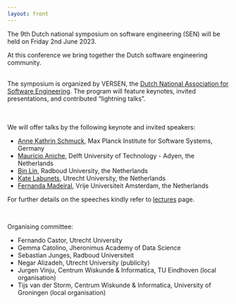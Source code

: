 ```yaml
---
layout: front
---
```


<p class="lead">

The 9th Dutch national symposium on software engineering (SEN) will be held on Friday 2nd June 2023.
<!--After the success of the SEN Symposium of 2014, 2016, 2017, 2018, 2019, and 2020, we cordially invite
you to the seventh edition.-->
At this conference we bring together the Dutch software engineering community.
<br><br>

The symposium is organized by VERSEN, the <a href="https://www.versen.nl/">Dutch National Association
for Software Engineering</a>. The program will feature keynotes, invited
presentations, and contributed “lightning talks”.

<br><br>
We will offer talks by the following keynote and invited speakers:

<ul>
    <li> <a href="https://wp.mpi-sws.org/akschmuck/">Anne Kathrin Schmuck</a>, Max Planck Institute for Software Systems, Germany </li>
    <li> <a href="https://www.mauricioaniche.com/">Maurício Aniche</a>, Delft University of Technology - Adyen, the Netherlands</li>
    <li> <a href="https://binlin.info/index.html">Bin Lin</a>, Radboud University, the Netherlands</li>
    <li> <a href="https://www.uu.nl/staff/KLabunets">Kate Labunets</a>, Utrecht University, the Netherlands</li>
    <li> <a href="https://fermadeiral.github.io/">Fernanda Madeiral</a>, Vrije Universiteit Amsterdam, the Netherlands</li>
</ul>
<p class="lead">
 For further details on the speeches kindly refer to <a href="./lectures/index.html">lectures</a> page.
</p>
<!-- The SEN Symposium is organized by <a href="https://www.versen.nl/">VERSEN</a>. -->
<br/>
<p class="lead">
Organising committee:
<ul>

<li>Fernando Castor, Utrecht University</li>
<li>Gemma Catolino, Jheronimus Academy of Data Science</li>
<li>Sebastian Junges, Radboud Universiteit</li>
<li>Negar Alizadeh, Utrecht University (publicity)</li>

<li>Jurgen Vinju, Centrum Wiskunde & Informatica, TU Eindhoven (local organisation)</li>
<li>Tijs van der Storm, Centrum Wiskunde & Informatica, University of Groningen (local organisation)</li>
</ul>

<!--<a href="./posters/index.html">submit a poster/presentation</a> and <a href="./registration/index.html">register for free participation.</a> -->
